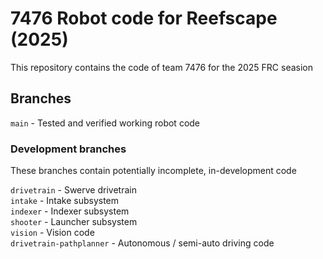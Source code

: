 # 7476 Robot code for Reefscape (2025)

This repository contains the code of team 7476 for the 2025 FRC seasion

## Branches
`main` - Tested and verified working robot code

### Development branches
These branches contain potentially incomplete, in-development code

`drivetrain` - Swerve drivetrain  
`intake` - Intake subsystem  
`indexer` - Indexer subsystem  
`shooter` - Launcher subsystem  
`vision` - Vision code  
`drivetrain-pathplanner` - Autonomous / semi-auto driving code  
